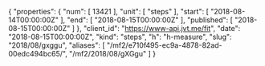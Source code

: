 {
  "properties": {
    "num": [
      13421
    ],
    "unit": [
      "steps"
    ],
    "start": [
      "2018-08-14T00:00:00Z"
    ],
    "end": [
      "2018-08-15T00:00:00Z"
    ],
    "published": [
      "2018-08-15T00:00:00Z"
    ]
  },
  "client_id": "https://www-api.jvt.me/fit",
  "date": "2018-08-15T00:00:00Z",
  "kind": "steps",
  "h": "h-measure",
  "slug": "2018/08/gxggu",
  "aliases": [
    "/mf2/e710f495-ec9a-4878-82ad-00edc494bc65/",
    "/mf2/2018/08/gXGgu"
  ]
}

